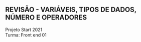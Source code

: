 ## REVISÃO - VARIÁVEIS, TIPOS DE DADOS, NÚMERO E OPERADORES

Projeto Start 2021<br>
Turma: Front end 01